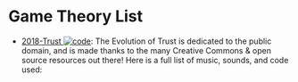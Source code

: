 # Game Theory List

- [2018-Trust ![code](https://martrix-usa.oss-accelerate.aliyuncs.com/logo/code.svg)](https://github.com/ncase/trust): The Evolution of Trust is dedicated to the public domain, and is made thanks to the many Creative Commons & open source resources out there! Here is a full list of music, sounds, and code used:
